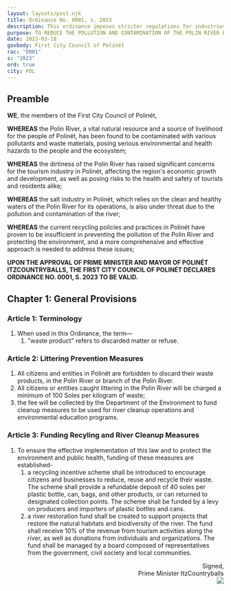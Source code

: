 ```yaml
---
layout: layouts/post.njk
title: Ordinance No. 0001, s. 2023
description: This ordinance imposes stricter regulations for industries and individuals in Polinét to reduce pollution and contamination of the Polin River.
purpose: TO REDUCE THE POLLUTION AND CONTAMINATION OF THE POLIN RIVER BY IMPOSING STRICTER REGULATIONS ON INDUSTRIES AND INDIVIDUALS THAT DISCHARGE WASTE MATERIALS INTO THE RIVER.
date: 2023-03-18
govbody: First City Council of Polinét
rac: "0001"
s: "2023"
ord: true
city: POL
---
```


## Preamble
<p>
<b><span class="text-3xl font-bold">W</span>E</b>, the members of the First City Council of Polinét,

**WHEREAS** the Polin River, a vital natural resource and a source of livelihood for the people of Polinét, has been found to be contaminated with various pollutants and waste materials, posing serious environmental and health hazards to the people and the ecosystem;

**WHEREAS** the dirtiness of the Polin River has raised significant concerns for the tourism industry in Polinét, affecting the region's economic growth and development, as well as posing risks to the health and safety of tourists and residents alike;

**WHEREAS** the salt industry in Polinét, which relies on the clean and healthy waters of the Polin River for its operations, is also under threat due to the pollution and contamination of the river;

**WHEREAS** the current recycling policies and practices in Polinét have proven to be insufficient in preventing the pollution of the Polin River and protecting the environment, and a more comprehensive and effective approach is needed to address these issues;

**UPON THE APPROVAL OF PRIME MINISTER AND MAYOR OF POLINÉT ITZCOUNTRYBALLS, THE FIRST CITY COUNCIL OF POLINÉT DECLARES ORDINANCE NO. 0001, S. 2023 TO BE VALID.**
</p>

## Chapter 1: General Provisions

### Article 1: Terminology
<ol class="numeral">
    <li>When used in this Ordinance, the term—
        <ol class="alpha list-inside">
            <li>"waste product" refers to discarded matter or refuse.</li>
        </ol>
    </li>
</ol>

### Article 2: Littering Prevention Measures
<ol class="numeral">
	<li>All citizens and entities in Polinét are forbidden to discard their waste products, in the Polin River or branch of the Polin River.</li>
	<li>All citizens or entities caught littering in the Polin River will be charged a minimum of 100 Soles per kilogram of waste;</li>
	<li>the fee will be collected by the Department of the Environment to fund cleanup measures to be used for river cleanup operations and environmental education programs.</li>
</ol>

### Article 3: Funding Recyling and River Cleanup Measures
<ol class="numeral">
	<li>To ensure the effective implementation of this law and to protect the environment and public health, funding of these measures are established-
		<ol class="alpha list-inside">
			<li>a recycling incentive scheme shall be introduced to encourage citizens and businesses to reduce, reuse and recycle their waste. The scheme shall provide a refundable deposit of 40 soles per plastic bottle, can, bags, and other products, or can returned to designated collection points. The scheme shall be funded by a levy on producers and importers of plastic bottles and cans.</li>
			<li>a river restoration fund shall be created to support projects that restore the natural habitats and biodiversity of the river. The fund shall receive 10% of the revenue from tourism activities along the river, as well as donations from individuals and organizations. The fund shall be managed by a board composed of representatives from the government, civil society and local communities.</li>
		</ol>
	</li>
</ol>

<div class="grid" style="text-align:right;">
    Signed,
    <div class="block">
        Prime Minister ItzCountryballs<br>
        <img src="/assets/img/Itz-sig.png" class="h-12 w-auto float-right block">
    </div>
</div>